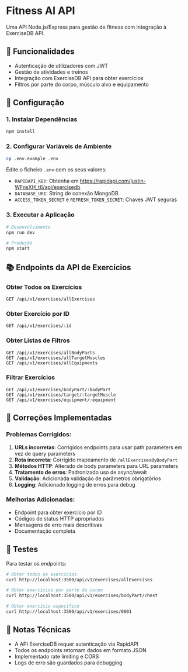 # Fitness AI API

Uma API Node.js/Express para gestão de fitness com integração à ExerciseDB API.

## 🚀 Funcionalidades

- Autenticação de utilizadores com JWT
- Gestão de atividades e treinos
- Integração com ExerciseDB API para obter exercícios
- Filtros por parte do corpo, músculo alvo e equipamento

## 🔧 Configuração

### 1. Instalar Dependências
```bash
npm install
```

### 2. Configurar Variáveis de Ambiente
```bash
cp .env.example .env
```

Edite o ficheiro `.env` com os seus valores:
- `RAPIDAPI_KEY`: Obtenha em https://rapidapi.com/justin-WFnsXH_t6/api/exercisedb
- `DATABASE_URI`: String de conexão MongoDB
- `ACCESS_TOKEN_SECRET` e `REFRESH_TOKEN_SECRET`: Chaves JWT seguras

### 3. Executar a Aplicação
```bash
# Desenvolvimento
npm run dev

# Produção
npm start
```

## 📚 Endpoints da API de Exercícios

### Obter Todos os Exercícios
```
GET /api/v1/exercises/allExercises
```

### Obter Exercício por ID
```
GET /api/v1/exercises/:id
```

### Obter Listas de Filtros
```
GET /api/v1/exercises/allBodyParts
GET /api/v1/exercises/allTargetMuscles
GET /api/v1/exercises/allEquipments
```

### Filtrar Exercícios
```
GET /api/v1/exercises/bodyPart/:bodyPart
GET /api/v1/exercises/target/:targetMuscle
GET /api/v1/exercises/equipment/:equipment
```

## 🔄 Correções Implementadas

### Problemas Corrigidos:
1. **URLs incorretas**: Corrigidos endpoints para usar path parameters em vez de query parameters
2. **Rota incorreta**: Corrigido mapeamento de `/allExercisesByBodyPart`
3. **Métodos HTTP**: Alterado de body parameters para URL parameters
4. **Tratamento de erros**: Padronizado uso de async/await
5. **Validação**: Adicionada validação de parâmetros obrigatórios
6. **Logging**: Adicionado logging de erros para debug

### Melhorias Adicionadas:
- Endpoint para obter exercício por ID
- Códigos de status HTTP apropriados
- Mensagens de erro mais descritivas
- Documentação completa

## 🧪 Testes

Para testar os endpoints:

```bash
# Obter todos os exercícios
curl http://localhost:3500/api/v1/exercises/allExercises

# Obter exercícios por parte do corpo
curl http://localhost:3500/api/v1/exercises/bodyPart/chest

# Obter exercício específico
curl http://localhost:3500/api/v1/exercises/0001
```

## 📝 Notas Técnicas

- A API ExerciseDB requer autenticação via RapidAPI
- Todos os endpoints retornam dados em formato JSON
- Implementado rate limiting e CORS
- Logs de erro são guardados para debugging
